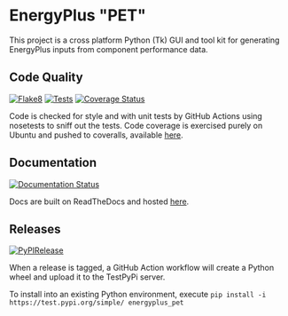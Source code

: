 # EnergyPlus "PET"

This project is a cross platform Python (Tk) GUI and tool kit for generating EnergyPlus inputs from component performance data. 

## Code Quality

[![Flake8](https://github.com/Myoldmopar/EnergyPlusPET/actions/workflows/flake8.yml/badge.svg)](https://github.com/Myoldmopar/EnergyPlusPET/actions/workflows/flake8.yml)
[![Tests](https://github.com/Myoldmopar/EnergyPlusPET/actions/workflows/test.yml/badge.svg)](https://github.com/Myoldmopar/EnergyPlusPET/actions/workflows/test.yml)
[![Coverage Status](https://coveralls.io/repos/github/Myoldmopar/EnergyPlusPET/badge.svg?branch=main)](https://coveralls.io/github/Myoldmopar/EnergyPlusPET?branch=main)

Code is checked for style and with unit tests by GitHub Actions using nosetests to sniff out the tests.
Code coverage is exercised purely on Ubuntu and pushed to coveralls, available [here](https://coveralls.io/github/Myoldmopar/EnergyPlusPET?branch=main).

## Documentation

[![Documentation Status](https://readthedocs.org/projects/energypluspet/badge/?version=latest)](https://energypluspet.readthedocs.io/en/latest/?badge=latest)

Docs are built on ReadTheDocs and hosted [here](https://energypluspet.readthedocs.io/en/latest/).

## Releases

[![PyPIRelease](https://github.com/Myoldmopar/EnergyPlusPET/actions/workflows/release.yml/badge.svg)](https://github.com/Myoldmopar/EnergyPlusPET/actions/workflows/release.yml)

When a release is tagged, a GitHub Action workflow will create a Python wheel and upload it to the TestPyPi server.

To install into an existing Python environment, execute `pip install -i https://test.pypi.org/simple/ energyplus_pet`

